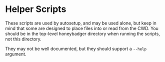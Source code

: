 Helper Scripts
==============

These scripts are used by autosetup, and may be used alone, but keep in mind
that some are designed to place files into or read from the CWD. You should be
in the top-level honeybadger directory when running the scripts, not this
directory.

They may not be well documented, but they should support a `--help` argument.
